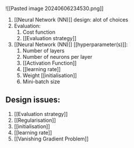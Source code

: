 ![[Pasted image 20240606234530.png]]
1. [[Neural Network (NN)]] design: alot of choices
2. Evaluation:
	1. Cost function
	2. [[Evaluation strategy]]
3. [[Neural Network (NN)]] [[hyperparameter(s)]]:
	1. Number of layers
	2. Number of neurons per layer
	3. [[Activation Function]]
	4. [[learning rate]]
	5. Weight [[initialisation]]
	6. Mini-batch size
## Design issues:
1. [[Evaluation strategy]]
2. [[Regularisation]]
3. [[initialisation]]
4. [[learning rate]]
5. [[Vanishing Gradient Problem]]
